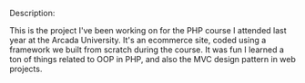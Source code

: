 Description:

This is the project I've been working on for the PHP course I attended last year at the Arcada University. It's an 
ecommerce site, coded using a framework we built from scratch during the course. It was fun I learned a ton of things
related to OOP in PHP, and also the MVC design pattern in web projects.
